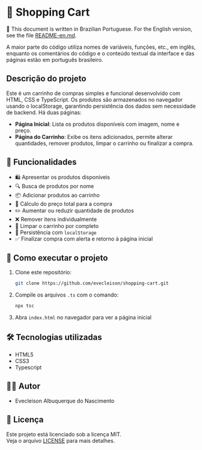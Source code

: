 # 🛒 Shopping Cart

📌 This document is written in Brazilian Portuguese. For the English version, see the file [README-en.md](/README-en.md).

A maior parte do código utiliza nomes de variáveis, funções, etc., em inglês, enquanto os comentários do código e o conteúdo textual da interface e das páginas estão em português brasileiro.

## Descrição do projeto

Este é um carrinho de compras simples e funcional desenvolvido com HTML, CSS e TypeScript. Os produtos são armazenados no navegador usando o localStorage, garantindo persistência dos dados sem necessidade de backend. Há duas páginas:

- **Página Inicial**: Lista os produtos disponíveis com imagem, nome e preço.
- **Página do Carrinho**:  Exibe os itens adicionados, permite alterar quantidades, remover produtos, limpar o carrinho ou finalizar a compra.

## :hammer: Funcionalidades

- 🛍️ Apresentar os produtos disponíveis
- 🔍 Busca de produtos por nome
- 📦 Adicionar produtos ao carrinho
- 🧮 Cálculo do preço total para a compra
- ✏️ Aumentar ou reduzir quantidade de produtos
- ❌ Remover itens individualmente
- 🧹 Limpar o carrinho por completo
- 💾 Persistência com `localStorage`
- ✅ Finalizar compra com alerta e retorno à página inicial

## 🚀 Como executar o projeto

1. Clone este repositório:
    ```bash
    git clone https://github.com/evecleison/shopping-cart.git
    ```
2. Compile os arquivos `.ts` com o comando:
    ```bash
    npx tsc
    ```
3. Abra `index.html` no navegador para ver a página inicial

## 🛠️ Tecnologias utilizadas

- HTML5
- CSS3
- Typescript

## 👨‍💻 Autor

- Evecleison Albuquerque do Nascimento

## 📄 Licença

Este projeto está licenciado sob a licença MIT.  
Veja o arquivo [LICENSE](https://github.com/evecleison/shopping-cart/blob/main/LICENSE)  para mais detalhes.
